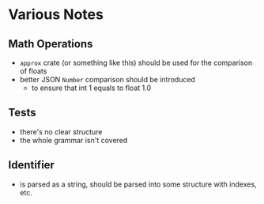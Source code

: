 # Various Notes

## Math Operations

* `approx` crate (or something like this) should be used for the comparison of floats
* better JSON `Number` comparison should be introduced
  * to ensure that int 1 equals to float 1.0

## Tests

* there's no clear structure
* the whole grammar isn't covered

## Identifier

* is parsed as a string, should be parsed into some structure with indexes, etc.
